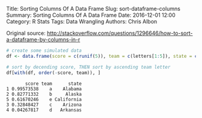 Title: Sorting Columns Of A Data Frame
Slug: sort-dataframe-columns
Summary: Sorting Columns Of A Data Frame
Date: 2016-12-01 12:00
Category: R Stats
Tags: Data Wrangling
Authors: Chris Albon


Original source: http://stackoverflow.com/questions/1296646/how-to-sort-a-dataframe-by-columns-in-r


```R
# create some simulated data
df <- data.frame(score = c(runif(5)), team = c(letters[1:5]), state = c(state.name[1:5]))
```


```R
# sort by decending score, THEN sort by ascending team letter
df[with(df, order(-score, team)), ]
```




           score team      state
    1 0.99573538    a    Alabama
    2 0.82771332    b     Alaska
    5 0.61670246    e California
    3 0.32848427    c    Arizona
    4 0.04267817    d   Arkansas
